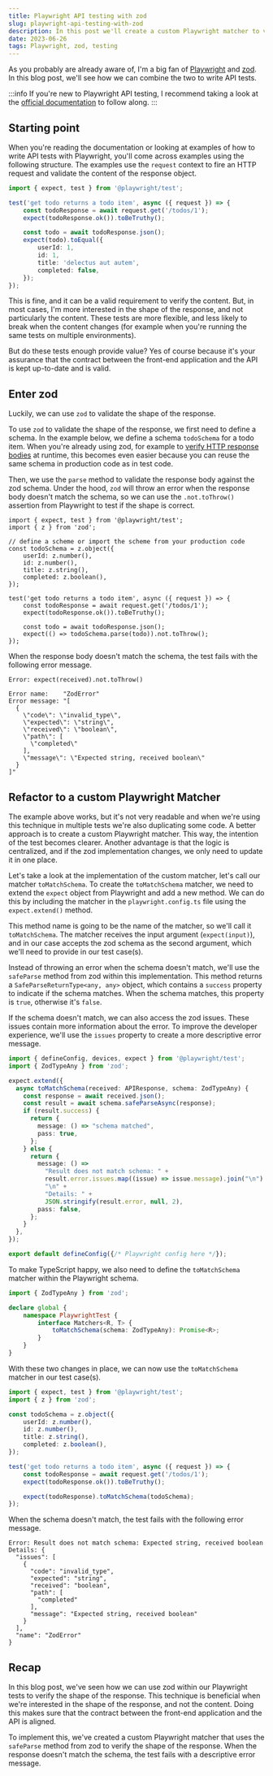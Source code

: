 ```yaml
---
title: Playwright API testing with zod
slug: playwright-api-testing-with-zod
description: In this post we'll create a custom Playwright matcher to validate the shape of the response body using the zod library. This way, we make sure that the contract between the front-end application and the API is valid.
date: 2023-06-26
tags: Playwright, zod, testing
---
```


As you probably are already aware of, I'm a big fan of [Playwright](https://playwright.dev/) and [zod](https://zod.dev/).
In this blog post, we'll see how we can combine the two to write API tests.

:::info
If you're new to Playwright API testing, I recommend taking a look at the [official documentation](https://playwright.dev/docs/api-testing) to follow along.
:::

## Starting point

When you're reading the documentation or looking at examples of how to write API tests with Playwright, you'll come across examples using the following structure. The examples use the `request` context to fire an HTTP request and validate the content of the response object.

```ts{7-13}:todo.test.ts
import { expect, test } from '@playwright/test';

test('get todo returns a todo item', async ({ request }) => {
    const todoResponse = await request.get('/todos/1');
    expect(todoResponse.ok()).toBeTruthy();

    const todo = await todoResponse.json();
    expect(todo).toEqual({
        userId: 1,
        id: 1,
        title: 'delectus aut autem',
        completed: false,
    });
});
```

This is fine, and it can be a valid requirement to verify the content.
But, in most cases, I'm more interested in the shape of the response, and not particularly the content.
These tests are more flexible, and less likely to break when the content changes (for example when you're running the same tests on multiple environments).

But do these tests enough provide value?
Yes of course because it's your assurance that the contract between the front-end application and the API is kept up-to-date and is valid.

## Enter zod

Luckily, we can use `zod` to validate the shape of the response.

To use `zod` to validate the shape of the response, we first need to define a schema.
In the example below, we define a schema `todoSchema` for a todo item.
When you're already using zod, for example to [verify HTTP response bodies](../why-we-should-verify-http-response-bodies-and-why-we-should-use-zod-for-this/index.md) at runtime, this becomes even easier because you can reuse the same schema in production code as in test code.

Then, we use the `parse` method to validate the response body against the zod schema.
Under the hood, `zod` will throw an error when the response body doesn't match the schema, so we can use the `.not.toThrow()` assertion from Playwright to test if the shape is correct.

```ts{5-10, 16-17}:todo.test.ts
import { expect, test } from '@playwright/test';
import { z } from 'zod';

// define a scheme or import the scheme from your production code
const todoSchema = z.object({
    userId: z.number(),
    id: z.number(),
    title: z.string(),
    completed: z.boolean(),
});

test('get todo returns a todo item', async ({ request }) => {
    const todoResponse = await request.get('/todos/1');
    expect(todoResponse.ok()).toBeTruthy();

    const todo = await todoResponse.json();
    expect(() => todoSchema.parse(todo)).not.toThrow();
});
```

When the response body doesn't match the schema, the test fails with the following error message.

```text
Error: expect(received).not.toThrow()

Error name:    "ZodError"
Error message: "[
  {
    \"code\": \"invalid_type\",
    \"expected\": \"string\",
    \"received\": \"boolean\",
    \"path\": [
      \"completed\"
    ],
    \"message\": \"Expected string, received boolean\"
  }
]"
```

## Refactor to a custom Playwright Matcher

The example above works, but it's not very readable and when we're using this technique in multiple tests we're also duplicating some code.
A better approach is to create a custom Playwright matcher.
This way, the intention of the test becomes clearer.
Another advantage is that the logic is centralized, and if the zod implementation changes, we only need to update it in one place.

Let's take a look at the implementation of the custom matcher, let's call our matcher `toMatchSchema`.
To create the `toMatchSchema` matcher, we need to extend the `expect` object from Playwright and add a new method.
We can do this by including the matcher in the `playwright.config.ts` file using the `expect.extend()` method.

This method name is going to be the name of the matcher, so we'll call it `toMatchSchema`.
The matcher receives the input argument (`expect(input)`), and in our case accepts the zod schema as the second argument, which we'll need to provide in our test case(s).

Instead of throwing an error when the schema doesn't match, we'll use the `safeParse` method from zod within this implementation.
This method returns a `SafeParseReturnType<any, any>` object, which contains a `success` property to indicate if the schema matches.
When the schema matches, this property is `true`, otherwise it's `false`.

If the schema doesn't match, we can also access the zod issues.
These issues contain more information about the error.
To improve the developer experience, we'll use the `issues` property to create a more descriptive error message.

```ts:playwright.config.ts
import { defineConfig, devices, expect } from '@playwright/test';
import { ZodTypeAny } from 'zod';

expect.extend({
  async toMatchSchema(received: APIResponse, schema: ZodTypeAny) {
    const response = await received.json();
    const result = await schema.safeParseAsync(response);
    if (result.success) {
      return {
        message: () => "schema matched",
        pass: true,
      };
    } else {
      return {
        message: () =>
          "Result does not match schema: " +
          result.error.issues.map((issue) => issue.message).join("\n") +
          "\n" +
          "Details: " +
          JSON.stringify(result.error, null, 2),
        pass: false,
      };
    }
  },
});

export default defineConfig({/* Playwright config here */});
```

To make TypeScript happy, we also need to define the `toMatchSchema` matcher within the Playwright schema.

```ts:global.d.ts
import { ZodTypeAny } from 'zod';

declare global {
    namespace PlaywrightTest {
        interface Matchers<R, T> {
            toMatchSchema(schema: ZodTypeAny): Promise<R>;
        }
    }
}
```

With these two changes in place, we can now use the `toMatchSchema` matcher in our test case(s).

```ts{15}:todo.test.ts
import { expect, test } from '@playwright/test';
import { z } from 'zod';

const todoSchema = z.object({
	userId: z.number(),
	id: z.number(),
	title: z.string(),
	completed: z.boolean(),
});

test('get todo returns a todo item', async ({ request }) => {
	const todoResponse = await request.get('/todos/1');
	expect(todoResponse.ok()).toBeTruthy();

	expect(todoResponse).toMatchSchema(todoSchema);
});
```

When the schema doesn't match, the test fails with the following error message.

```text
Error: Result does not match schema: Expected string, received boolean
Details: {
  "issues": [
    {
      "code": "invalid_type",
      "expected": "string",
      "received": "boolean",
      "path": [
        "completed"
      ],
      "message": "Expected string, received boolean"
    }
  ],
  "name": "ZodError"
}
```

## Recap

In this blog post, we've seen how we can use zod within our Playwright tests to verify the shape of the response.
This technique is beneficial when we're interested in the shape of the response, and not the content.
Doing this makes sure that the contract between the front-end application and the API is aligned.

To implement this, we've created a custom Playwright matcher that uses the `safeParse` method from zod to verify the shape of the response.
When the response doesn't match the schema, the test fails with a descriptive error message.
